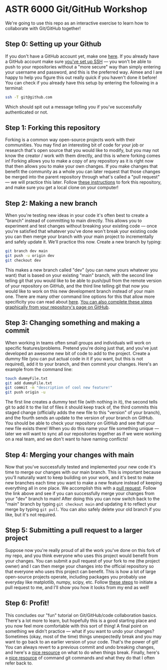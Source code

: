 # ASTR 6000 Git/GitHub Workshop

We're going to use this repo as an interactive exercise to learn how to collaborate with Git/GitHub together!

## Step 0: Setting up your Github

If you don't have a GitHub account yet, make one [here](https://github.com/join). If you already have a GitHub account make sure [you've set up SSH](https://docs.github.com/en/authentication/connecting-to-github-with-ssh) &mdash; you won't be able to push to your repositories without a "more secure" way than simply entering your username and password, and this is the preferred way. Aimee and I are happy to help you figure this out really quick if you haven't done it before! You can check if you already have this setup by entering the following in a terminal:

```bash
ssh -T git@github.com
```

Which should spit out a message telling you if you've successfully authenticated or not.

## Step 1: Forking this repository

Forking is a common way open-source projects work with their communities. You may find an interesting bit of code for your job or research that's open source that you would like to modify, but you may not know the creator / work with them directly, and this is where forking comes in! Forking allows you to make a copy of any repository as it is right now that then allows you to make your own changes. If you make changes that benefit the community as a whole you can later request that those changes be merged into the parent repository through what's called a "pull request" &mdash; we will practice this later. Follow [these instructions](https://docs.github.com/en/get-started/quickstart/fork-a-repo) to fork this repository, and make sure you get a local clone on your computer!

## Step 2: Making a new branch

When you're testing new ideas in your code it's often best to create a "branch" instead of committing to main directly. This allows you to experiment and test changes without breaking your existing code &mdash; once you're satisfied that whatever you've done won't break your existing code you can then merge your branch with your main project to incrementally and safely update it. We'll practice this now. Create a new branch by typing:

```bash
git branch dev main
git push -u origin dev
git checkout dev
```

This makes a new branch called "dev" (you can name yours whatever you want) that is based on your existing "main" branch, with the second line telling git that you would like to be able to push/pull from the remote version of your repository on GitHub, and the third line telling git that now you would like to work on this new development branch instead of your main one. There are many other command line options for this that allow more specificity you can read about [here](https://www.git-tower.com/learn/git/faq/create-branch/). [You can also complete these steps graphically from your repository's page on GitHub](https://docs.github.com/en/github/collaborating-with-pull-requests/proposing-changes-to-your-work-with-pull-requests/creating-and-deleting-branches-within-your-repository).

## Step 3: Changing something and making a commit

When working in teams often small groups and individuals will work on specific features/problems. Pretend you're doing just that, and you've just developed an awesome new bit of code to add to the project. Create a dummy file (you can put actual code in it if you want, but this is not required), add it to your branch, and then commit your changes. Here's an example from the command line:

```bash
touch dummyFile.txt
git add dummyFile.txt
git commit -m "description of cool new feature!"
git push origin -u
```

The first line creates a dummy text file (with nothing in it), the second tells git to add it to the list of files it should keep track of, the third commits this staged change (officially adds the new file to this "version" of your branch), and the fourth sends an update to the version of your branch on GitHub. You should be able to check your repository on GitHub and see that your new file exists there! When you do this name your file something unique &mdash; later we will want to sync all our repositories together as if we were working on a real team, and we don't want to have naming conflicts!

## Step 4: Merging your changes with main

Now that you've successfully tested and implemented your new code it's time to merge our changes with our main branch. This is important because you'll naturally want to keep building on your work, and it's best to make new branches each time you want to make a new feature instead of keeping everything all in one place. We accomplish this with a [pull request](https://docs.github.com/en/github/collaborating-with-pull-requests/proposing-changes-to-your-work-with-pull-requests/creating-a-pull-request). Follow the link above and see if you can successfully merge your changes from your "dev" branch to main! After doing this you can now switch back to the "main" branch by typing `git checkout main` and updating it to reflect your merge by typing `git pull`. You can also safely delete your old branch if you like, but it's not required.

## Step 5: Submitting a pull request to a larger project

Suppose now you're really proud of all the work you've done on this fork of my repo, and you think everyone who uses this project would benefit from your changes. You can submit a pull request of your fork to me (the project owner) and I can then merge your changes into the official repository so that everyone who uses this project can benefit. This is how a lot of large open-source projects operate, including packages you probably use everyday like matplotlib, numpy, scipy, etc. Follow [these steps](https://docs.github.com/en/github/collaborating-with-pull-requests/proposing-changes-to-your-work-with-pull-requests/creating-a-pull-request-from-a-fork) to initiate a pull request to me, and I'll show you how it looks from my end as well!

## Step 6: Profit!

This concludes our "fun" tutorial on Git/GitHub/code collaboration basics. There's a lot more to learn, but hopefully this is a good starting place and you now feel more comfortable with this sort of thing! A final point on something we didn't practice &mdash; what if you want to undo your changes? Sometimes (okay, most of the time) things unexpectedly break and you may want to go back to an earlier version of your code. That's the power of git! You can always revert to a previous commit and undo breaking changes, and here's a [nice resource](https://medium.com/coder-nomad/how-to-reset-your-git-branch-to-a-previous-commit-both-local-and-remote-55e0351dca2b) on what to do when things break. Finally, here's a [nice resource](https://github.com/grandcircusco/cheatsheets/blob/master/git-commands-cheat-sheet.md#:~:text=Git%20Commands%20Cheat%20Sheet%201%20Upload%20a%20new,commands.%20Only%20do%20this%20once%20per%20project.%20) of command git commands and what they do that I often refer back to.
